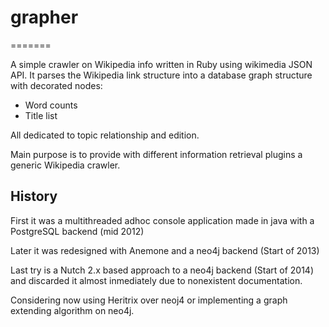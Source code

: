 # grapher
=======

A simple crawler on Wikipedia info written in Ruby using wikimedia JSON API.
It parses the Wikipedia link structure into a database graph structure with decorated nodes:
 - Word counts
 - Title list

All dedicated to topic relationship and edition.

Main purpose is to provide with different information retrieval plugins a generic Wikipedia crawler. 

## History

First it was a multithreaded adhoc console application made in java with a PostgreSQL backend (mid 2012)

Later it was redesigned with Anemone and a neo4j backend (Start of 2013)

Last try is a Nutch 2.x based approach to a neo4j backend (Start of 2014) and discarded it almost inmediately due to nonexistent documentation.

Considering now using Heritrix over neoj4 or implementing a graph extending algorithm on neo4j.
